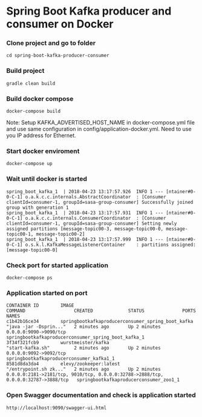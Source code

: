 # Spring Boot Kafka producer and consumer on Docker

### Clone project and go to folder
```
cd spring-boot-kafka-producer-consumer
```

### Build project
```
gradle clean build
```

### Build docker compose
```
docker-compose build
```
Note: Setup KAFKA_ADVERTISED_HOST_NAME in docker-compose.yml file and use same configuration in config/application-docker.yml. Need to use you IP address for Ethernet.

### Start docker enviroment
```
docker-compose up
```

### Wait until docker is started
```
spring_boot_kafka_1  | 2018-04-23 13:17:57.926  INFO 1 --- [ntainer#0-0-C-1] o.a.k.c.c.internals.AbstractCoordinator  : [Consumer clientId=consumer-1, groupId=sasa-group-consumer] Successfully joined group with generation 1
spring_boot_kafka_1  | 2018-04-23 13:17:57.931  INFO 1 --- [ntainer#0-0-C-1] o.a.k.c.c.internals.ConsumerCoordinator  : [Consumer clientId=consumer-1, groupId=sasa-group-consumer] Setting newly assigned partitions [message-topic00-3, message-topic00-0, message-topic00-1, message-topic00-2]
spring_boot_kafka_1  | 2018-04-23 13:17:57.999  INFO 1 --- [ntainer#0-0-C-1] o.s.k.l.KafkaMessageListenerContainer    : partitions assigned: [message-topic00-0]
```

### Check port for started application
```
docker-compose ps
```

### Application started on port
```
CONTAINER ID        IMAGE                                               COMMAND                  CREATED             STATUS              PORTS                                                                                NAMES
c1b42b16ce34        springbootkafkaproducerconsumer_spring_boot_kafka   "java -jar -Dsprin..."   2 minutes ago       Up 2 minutes        0.0.0.0:9090->9090/tcp                                                               springbootkafkaproducerconsumer_spring_boot_kafka_1
3f34f321fcb9        wurstmeister/kafka                                  "start-kafka.sh"         2 minutes ago       Up 2 minutes        0.0.0.0:9092->9092/tcp                                                               springbootkafkaproducerconsumer_kafka1_1
8581d8da3da4        elevy/zookeeper:latest                              "/entrypoint.sh zk..."   2 minutes ago       Up 2 minutes        0.0.0.0:2181->2181/tcp, 9010/tcp, 0.0.0.0:32788->2888/tcp, 0.0.0.0:32787->3888/tcp   springbootkafkaproducerconsumer_zoo1_1
```

### Open Swagger documentation and check is application started
```
http://localhost:9090/swagger-ui.html
```

